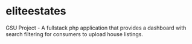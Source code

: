 # eliteestates
GSU Project - A fullstack php application that provides a dashboard with search filtering for consumers to upload house listings.
